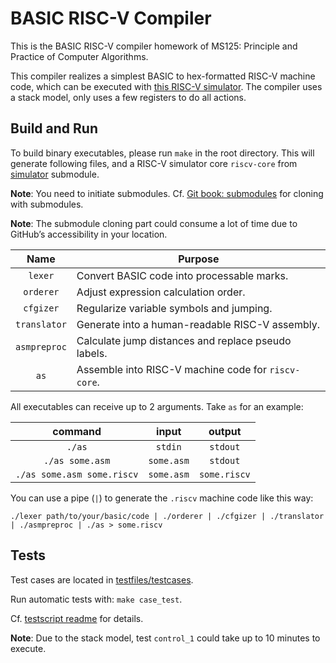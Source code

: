 # BASIC RISC-V Compiler

This is the BASIC RISC-V compiler homework of MS125: Principle and Practice of Computer Algorithms.

This compiler realizes a simplest BASIC to hex-formatted RISC-V machine code, which can be executed with [this RISC-V simulator](https://github.com/Victrid/RISC-V-simulator/tree/compiler-variation). The compiler uses a stack model, only uses a few registers to do all actions.

## Build and Run

To build binary executables, please run `make` in the root directory. This will generate following files, and a RISC-V simulator core `riscv-core` from [simulator](https://github.com/Victrid/RISC-V-simulator/tree/compiler-variation) submodule.

**Note**: You need to initiate submodules. Cf. [Git book: submodules](https://git-scm.com/book/en/v2/Git-Tools-Submodules) for cloning with submodules. 

**Note**: The submodule cloning part could consume a lot of time due to GitHub’s accessibility in your location.

|     Name     | Purpose                                             |
| :----------: | --------------------------------------------------- |
|   `lexer`    | Convert BASIC code into processable marks.          |
|  `orderer`   | Adjust expression calculation order.                |
|  `cfgizer`   | Regularize variable symbols and jumping.            |
| `translator` | Generate into a human-readable RISC-V assembly.     |
| `asmpreproc` | Calculate jump distances and replace pseudo labels. |
|     `as`     | Assemble into RISC-V machine code for `riscv-core`. |

All executables can receive up to 2 arguments. Take `as` for an example:

|          command           |   input    |    output    |
| :------------------------: | :--------: | :----------: |
|           `./as`           |  `stdin`   |   `stdout`   |
|      `./as some.asm`       | `some.asm` |   `stdout`   |
| `./as some.asm some.riscv` | `some.asm` | `some.riscv` |

You can use a pipe (`|`) to generate the `.riscv` machine code like this way:

`./lexer path/to/your/basic/code | ./orderer | ./cfgizer | ./translator | ./asmpreproc | ./as > some.riscv`

## Tests

Test cases are located in [testfiles/testcases](testfiles/testcases). 

Run automatic tests with: `make case_test`. 

Cf. [testscript readme](testscript/README.md) for details.

**Note**: Due to the stack model, test `control_1` could take up to 10 minutes to execute. 